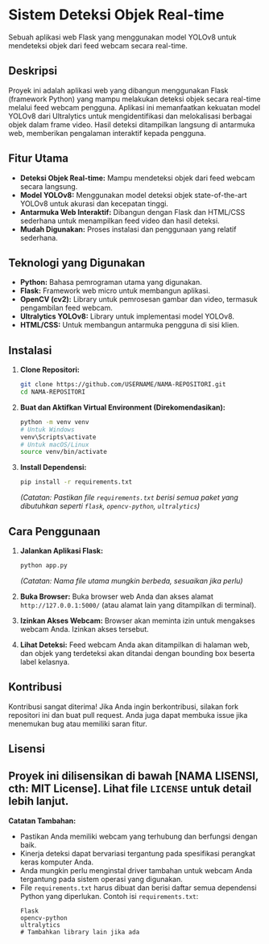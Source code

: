 # Sistem Deteksi Objek Real-time

Sebuah aplikasi web Flask yang menggunakan model YOLOv8 untuk mendeteksi objek dari feed webcam secara real-time.

## Deskripsi

Proyek ini adalah aplikasi web yang dibangun menggunakan Flask (framework Python) yang mampu melakukan deteksi objek secara real-time melalui feed webcam pengguna. Aplikasi ini memanfaatkan kekuatan model YOLOv8 dari Ultralytics untuk mengidentifikasi dan melokalisasi berbagai objek dalam frame video. Hasil deteksi ditampilkan langsung di antarmuka web, memberikan pengalaman interaktif kepada pengguna.

## Fitur Utama

*   **Deteksi Objek Real-time:** Mampu mendeteksi objek dari feed webcam secara langsung.
*   **Model YOLOv8:** Menggunakan model deteksi objek state-of-the-art YOLOv8 untuk akurasi dan kecepatan tinggi.
*   **Antarmuka Web Interaktif:** Dibangun dengan Flask dan HTML/CSS sederhana untuk menampilkan feed video dan hasil deteksi.
*   **Mudah Digunakan:** Proses instalasi dan penggunaan yang relatif sederhana.

## Teknologi yang Digunakan

*   **Python:** Bahasa pemrograman utama yang digunakan.
*   **Flask:** Framework web micro untuk membangun aplikasi.
*   **OpenCV (cv2):** Library untuk pemrosesan gambar dan video, termasuk pengambilan feed webcam.
*   **Ultralytics YOLOv8:** Library untuk implementasi model YOLOv8.
*   **HTML/CSS:** Untuk membangun antarmuka pengguna di sisi klien.

## Instalasi

1.  **Clone Repositori:**
    ```bash
    git clone https://github.com/USERNAME/NAMA-REPOSITORI.git
    cd NAMA-REPOSITORI
    ```

2.  **Buat dan Aktifkan Virtual Environment (Direkomendasikan):**
    ```bash
    python -m venv venv
    # Untuk Windows
    venv\Scripts\activate
    # Untuk macOS/Linux
    source venv/bin/activate
    ```

3.  **Install Dependensi:**
    ```bash
    pip install -r requirements.txt
    ```
    *(Catatan: Pastikan file `requirements.txt` berisi semua paket yang dibutuhkan seperti `flask`, `opencv-python`, `ultralytics`)*

## Cara Penggunaan

1.  **Jalankan Aplikasi Flask:**
    ```bash
    python app.py
    ```
    *(Catatan: Nama file utama mungkin berbeda, sesuaikan jika perlu)*

2.  **Buka Browser:**
    Buka browser web Anda dan akses alamat `http://127.0.0.1:5000/` (atau alamat lain yang ditampilkan di terminal).

3.  **Izinkan Akses Webcam:**
    Browser akan meminta izin untuk mengakses webcam Anda. Izinkan akses tersebut.

4.  **Lihat Deteksi:**
    Feed webcam Anda akan ditampilkan di halaman web, dan objek yang terdeteksi akan ditandai dengan bounding box beserta label kelasnya.

## Kontribusi

Kontribusi sangat diterima! Jika Anda ingin berkontribusi, silakan fork repositori ini dan buat pull request. Anda juga dapat membuka issue jika menemukan bug atau memiliki saran fitur.

## Lisensi

Proyek ini dilisensikan di bawah [NAMA LISENSI, cth: MIT License]. Lihat file `LICENSE` untuk detail lebih lanjut.
---

**Catatan Tambahan:**

*   Pastikan Anda memiliki webcam yang terhubung dan berfungsi dengan baik.
*   Kinerja deteksi dapat bervariasi tergantung pada spesifikasi perangkat keras komputer Anda.
*   Anda mungkin perlu menginstal driver tambahan untuk webcam Anda tergantung pada sistem operasi yang digunakan.
*   File `requirements.txt` harus dibuat dan berisi daftar semua dependensi Python yang diperlukan. Contoh isi `requirements.txt`:
    ```
    Flask
    opencv-python
    ultralytics
    # Tambahkan library lain jika ada
    ```
